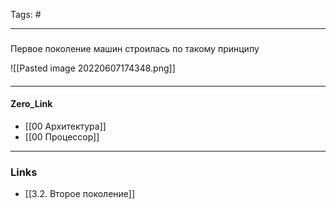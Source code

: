 Tags: #
***
###
Первое поколение машин строилась по такому принципу

![[Pasted image 20220607174348.png]]

####

***
#### Zero_Link
- [[00 Архитектура]]
- [[00 Процессор]]
***
### Links
- [[3.2. Второе поколение]]

